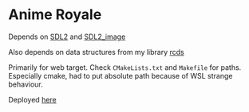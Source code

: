 # Anime Royale

Depends on [SDL2](https://github.com/libsdl-org/SDL) and [SDL2_image](https://github.com/libsdl-org/SDL_image)

Also depends on data structures from my library [rcds](https://github.com/romilk-senpai/rcds)

Primarily for web target. Check `CMakeLists.txt` and `Makefile` for paths. Especially cmake, had to put absolute path because of WSL strange behaviour.

Deployed [here](https://romilk-senpai.github.io/anime-royale/)
